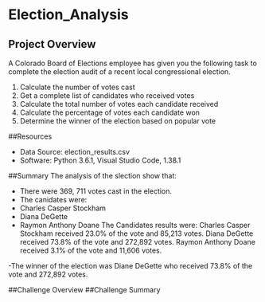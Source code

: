 # Election_Analysis

## Project Overview
A Colorado Board of Elections employee has given you the following task to complete the election audit of a recent local congressional election.

1. Calculate the number of votes cast
2. Get a complete list of candidates who received votes
3. Calculate the total number of votes each candidate received
4. Calculate the percentage of votes each candidate won
5. Determine the winner of the election based on popular vote

##Resources
- Data Source: election_results.csv
- Software: Python 3.6.1, Visual Studio Code, 1.38.1

##Summary
The analysis of the slection show that:
- There were 369, 711 votes cast in the election.
- The canidates were:
- Charles Casper Stockham
- Diana DeGette
- Raymon Anthony Doane
The Candidates results were:
Charles Casper Stockham received 23.0% of the vote and 85,213 votes.
Diana DeGette received 73.8% of the vote and 272,892 votes.
Raymon Anthony Doane received 3.1% of the vote and 11,606 votes.

-The winner of the election was
Diane DeGette who received 73.8% of the vote and 272,892 votes.

##Challenge Overview
##Challenge Summary
